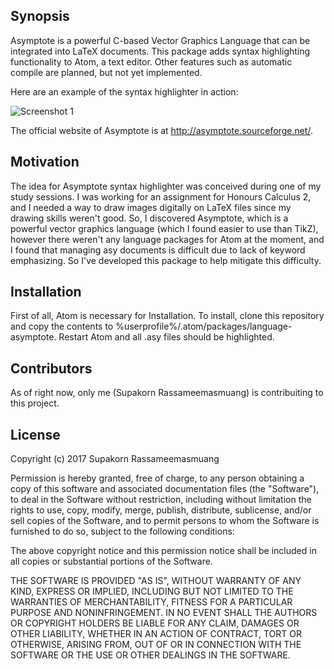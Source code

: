 ## Synopsis

Asymptote is a powerful C-based Vector Graphics Language that can be integrated into LaTeX documents. This package adds syntax highlighting functionality to Atom, a text editor. Other features such as automatic compile are planned, but not yet implemented.

Here are an example of the syntax highlighter in action:

![Screenshot 1](https://github.com/supakorn-ras/language-asymptote/raw/master/images/demo1.png)

The official website of Asymptote is at http://asymptote.sourceforge.net/.

## Motivation

The idea for Asymptote syntax highlighter was conceived during one of my study sessions. I was working for an assignment for Honours Calculus 2, and I needed a way to draw images digitally on LaTeX files since my drawing skills weren't good. So, I discovered Asymptote, which is a powerful vector graphics language (which I found easier to use than TikZ), however there weren't any language packages for Atom at the moment, and I found that managing asy documents is difficult due to lack of keyword emphasizing. So I've developed this package to help mitigate this difficulty.

## Installation

First of all, Atom is necessary for Installation. To install, clone this repository and copy the contents to %userprofile%/.atom/packages/language-asymptote. Restart Atom and all .asy files should be highlighted.

## Contributors

As of right now, only me (Supakorn Rassameemasmuang) is contribuiting to this project.

## License

Copyright (c) 2017 Supakorn Rassameemasmuang

Permission is hereby granted, free of charge, to any person obtaining
a copy of this software and associated documentation files (the
"Software"), to deal in the Software without restriction, including
without limitation the rights to use, copy, modify, merge, publish,
distribute, sublicense, and/or sell copies of the Software, and to
permit persons to whom the Software is furnished to do so, subject to
the following conditions:

The above copyright notice and this permission notice shall be
included in all copies or substantial portions of the Software.

THE SOFTWARE IS PROVIDED "AS IS", WITHOUT WARRANTY OF ANY KIND,
EXPRESS OR IMPLIED, INCLUDING BUT NOT LIMITED TO THE WARRANTIES OF
MERCHANTABILITY, FITNESS FOR A PARTICULAR PURPOSE AND
NONINFRINGEMENT. IN NO EVENT SHALL THE AUTHORS OR COPYRIGHT HOLDERS BE
LIABLE FOR ANY CLAIM, DAMAGES OR OTHER LIABILITY, WHETHER IN AN ACTION
OF CONTRACT, TORT OR OTHERWISE, ARISING FROM, OUT OF OR IN CONNECTION
WITH THE SOFTWARE OR THE USE OR OTHER DEALINGS IN THE SOFTWARE.
